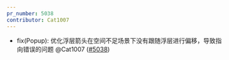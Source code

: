 ```yaml
---
pr_number: 5038
contributor: Cat1007
---
```


- fix(Popup): 优化浮层箭头在空间不足场景下没有跟随浮层进行偏移，导致指向错误的问题 @Cat1007 ([#5038](https://github.com/Tencent/tdesign-vue-next/pull/5038))
